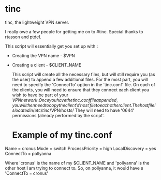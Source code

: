 # tinc
tinc, the lightweight VPN server.


I really owe a few people for getting me on to #tinc. Special thanks to rtasson and ptdel. 


   This script will essentially get you set up with :
* Creating the VPN name - $VPN
* Creating a client - $CLIENT_NAME


   This script will create all the necessary files, but will still require you (as the user) to append a few additional files. For the most part, you will need to specify the 'ConnectTo' option in the 'tinc.conf' file. On each of the clients, you will need to ensure that they connect each client you wish to have be part of your $VPN network. Once you have the tinc.conf file appended, you will then need to copy the client's 'host' file to each other client. The host file is located in /etc/tinc/$VPN/hosts/    They will need to have '0644' permissions (already performed by the script'. 


   # Example of my tinc.conf #

Name = cronus
Mode = switch
ProcessPriority = high
LocalDiscovery = yes
ConnectTo = pollyanna


   Where 'cronus' is the name of my $CLIENT_NAME and 'pollyanna' is the other host I am trying to connect to. So, on pollyanna, it would have a 'ConnectTo = cronus'

